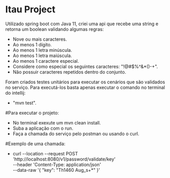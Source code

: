 # Itau Project
Utilizado spring boot com Java 11, criei uma api que recebe uma string e retorna um boolean validando algumas regras:

* Nove ou mais caracteres.
* Ao menos 1 dígito.
* Ao menos 1 letra minúscula.
* Ao menos 1 letra maiúscula.
* Ao menos 1 caractere especial.
* Considere como especial os seguintes caracteres: "!@#$%^&*()-+".
* Não possuir caracteres repetidos dentro do conjunto.

Foram criados testes unitários para executar os cenários que são validados no serviço.
Para executá-los basta apenas executar o comando no terminal do intellij: 
* "mvn test".

#Para executar o projeto:
* No terminal exexute um mvn clean install.
* Suba a aplicação com o run.
* Faça a chamada do serviço pelo postman ou usando o curl.

#Exemplo de uma chamada:

* curl --location --request POST 'http://localhost:8080/v1/password/validate/key' \
--header 'Content-Type: application/json' \
--data-raw '{
"key": "Th1460 Aug_s+*"
}'
